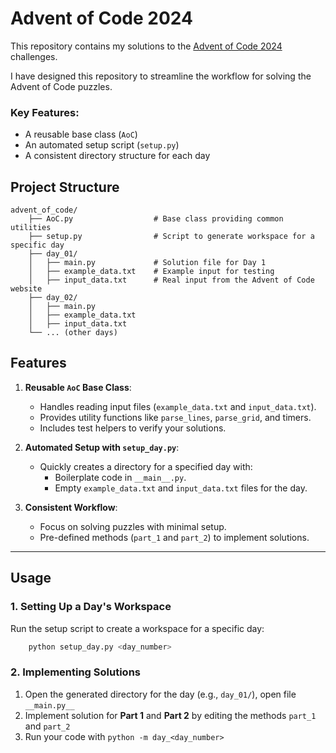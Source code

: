# Advent of Code 2024

This repository contains my solutions to the [Advent of Code 2024](https://adventofcode.com/2024) challenges.

I have designed this repository to streamline the workflow for solving the Advent of Code puzzles.

### Key Features:
- A reusable base class (`AoC`)
- An automated setup script (`setup.py`)
- A consistent directory structure for each day

## Project Structure

```
advent_of_code/
    ├── AoC.py                  # Base class providing common utilities
    ├── setup.py                # Script to generate workspace for a specific day
    ├── day_01/
    │   ├── main.py             # Solution file for Day 1
    │   ├── example_data.txt    # Example input for testing
    │   ├── input_data.txt      # Real input from the Advent of Code website
    ├── day_02/
    │   ├── main.py
    │   ├── example_data.txt
    │   ├── input_data.txt
    └── ... (other days)
```


## Features

1. **Reusable `AoC` Base Class**:
   - Handles reading input files (`example_data.txt` and `input_data.txt`).
   - Provides utility functions like `parse_lines`, `parse_grid`, and timers.
   - Includes test helpers to verify your solutions.

2. **Automated Setup with `setup_day.py`**:
   - Quickly creates a directory for a specified day with:
     - Boilerplate code in `__main__.py`.
     - Empty `example_data.txt` and `input_data.txt` files for the day.

3. **Consistent Workflow**:
   - Focus on solving puzzles with minimal setup.
   - Pre-defined methods (`part_1` and `part_2`) to implement solutions.

---

## Usage

### 1. Setting Up a Day's Workspace

Run the setup script to create a workspace for a specific day:

```bash
    python setup_day.py <day_number>
```

### 2. Implementing Solutions

1. Open the generated directory for the day (e.g., `day_01/`), open file `__main.py__`
2. Implement solution for **Part 1** and **Part 2** by editing the methods `part_1` and `part_2`
3. Run your code with `python -m day_<day_number>`
